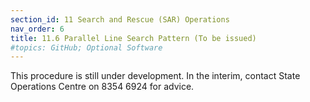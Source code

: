 ```yaml
---
section_id: 11 Search and Rescue (SAR) Operations
nav_order: 6
title: 11.6 Parallel Line Search Pattern (To be issued)
#topics: GitHub; Optional Software
---
```


This procedure is still under development. In the interim, contact State Operations Centre on 8354 6924 for advice.
